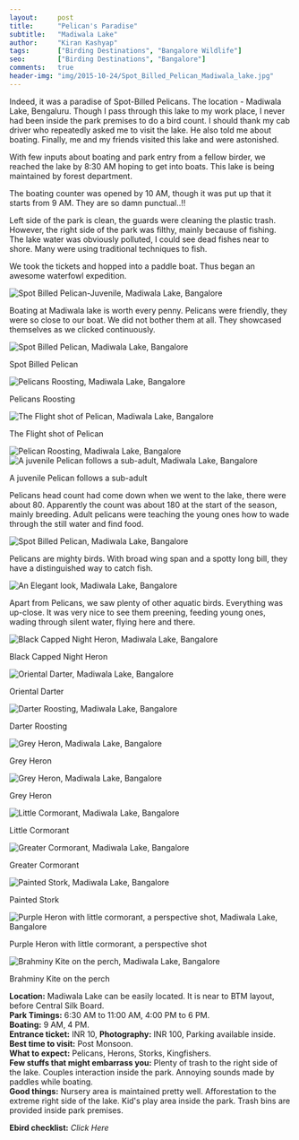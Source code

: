 ```yaml
---
layout:     post
title:      "Pelican's Paradise"
subtitle:   "Madiwala Lake"
author:     "Kiran Kashyap"
tags:       ["Birding Destinations", "Bangalore Wildlife"]
seo:		["Birding Destinations", "Bangalore"]
comments:   true
header-img: "img/2015-10-24/Spot_Billed_Pelican_Madiwala_lake.jpg"
---
```


<p>
Indeed, it was a paradise of Spot-Billed Pelicans. The location - <a href="{{ site.baseurl }}/tags/Bangalore Wildlife">Madiwala Lake, Bengaluru</a>. Though I pass through this lake to my work place, I never had been inside the park premises to do a bird count. I should thank my cab driver who repeatedly asked me to visit the lake. He also told me about boating. Finally, me and my friends visited this lake and were astonished.
</p>

<p>
With few inputs about boating and park entry from a fellow birder, we reached the lake by 8:30 AM hoping to get into boats. This lake is being maintained by forest department. 
</p>

<p>
The boating counter was opened by 10 AM, though it was put up that it starts from 9 AM. They are so damn punctual..!!
</p>

<p>
Left side of the park is clean, the guards were cleaning the plastic trash. However, the right side of the park was filthy, mainly because of fishing. The lake water was obviously polluted, I could see dead fishes near to shore. Many were using traditional techniques to fish. 
</p>

<p>
We took the tickets and hopped into a paddle boat. Thus began an awesome waterfowl expedition.
</p>

<img src="{{ site.baseurl }}/img/2015-10-24/Spot_Billed_Pelican_Madiwala_lake.jpg" alt="Spot Billed Pelican-Juvenile, Madiwala Lake, Bangalore">

<p>
Boating at Madiwala lake is worth every penny. Pelicans were friendly, they were so close to our boat. We did not bother them at all. They showcased themselves as we clicked continuously.
</p>

<img src="{{ site.baseurl }}/img/2015-10-24/Spot_Billed_Pelican_Madiwala_lake1.JPG" alt="Spot Billed Pelican, Madiwala Lake, Bangalore">

<p>
Spot Billed Pelican
</p>

<img src="{{ site.baseurl }}/img/2015-10-24/Pelican_Roosting_Madiwala_lake4.JPG" alt="Pelicans Roosting, Madiwala Lake, Bangalore">

<p>
Pelicans Roosting
</p>

<img src="{{ site.baseurl }}/img/2015-10-24/The_Flight_Madiwala_lake2.JPG" alt="The Flight shot of Pelican, Madiwala Lake, Bangalore">

<p>
The Flight shot of Pelican
</p>

<img src="{{ site.baseurl }}/img/2015-10-24/Pelican_Roosting_Peace_Madiwala_lake3.JPG" alt="Pelican Roosting, Madiwala Lake, Bangalore">

<img src="{{ site.baseurl }}/img/2015-10-24/Juv_Pelican_Madiwala_lake5.JPG" alt="A juvenile Pelican follows a sub-adult, Madiwala Lake, Bangalore">

<p>
A juvenile Pelican follows a sub-adult
</p>

<p>
Pelicans head count had come down when we went to the lake, there were about 80. Apparently the count was about 180 at the start of the season, mainly breeding. Adult pelicans were teaching the young ones how to wade through the still water and find food.
</p>

<img src="{{ site.baseurl }}/img/2015-10-24/Spot_Billed_Pelican_Madiwala_lake6.JPG" alt="Spot Billed Pelican, Madiwala Lake, Bangalore">

<p>
Pelicans are mighty birds. With broad wing span and a spotty long bill, they have a distinguished way to catch fish. 
</p>

<img src="{{ site.baseurl }}/img/2015-10-24/Pelican_ElegantLook_Madiwala_Lake7.JPG" alt="An Elegant look, Madiwala Lake, Bangalore">

<p>
Apart from Pelicans, we saw plenty of other aquatic birds. Everything was up-close. It was very nice to see them preening, feeding young ones, wading through silent water, flying here and there.
</p>

<img src="{{ site.baseurl }}/img/2015-10-24/Black_Capped_Night_Heron_Madiwala_Lake8.JPG" alt="Black Capped Night Heron, Madiwala Lake, Bangalore">

<p>
Black Capped Night Heron
</p>

<img src="{{ site.baseurl }}/img/2015-10-24/Oriental_Darter_Madiwala_Lake9.JPG" alt="Oriental Darter, Madiwala Lake, Bangalore">

<p>
Oriental Darter
</p>

<img src="{{ site.baseurl }}/img/2015-10-24/Darter_Roosting_Madiwala_Lake9.JPG" alt="Darter Roosting, Madiwala Lake, Bangalore">

<p>
Darter Roosting
</p>

<img src="{{ site.baseurl }}/img/2015-10-24/Grey_Heron__Madiwala_Lake10.JPG" alt="Grey Heron, Madiwala Lake, Bangalore">

<p>
Grey Heron
</p>

<img src="{{ site.baseurl }}/img/2015-10-24/Grey_Heron__Madiwala_Lake11.JPG" alt="Grey Heron, Madiwala Lake, Bangalore">

<p>
Grey Heron
</p>

<img src="{{ site.baseurl }}/img/2015-10-24/Little_Cormorant_Madiwala_Lake12.JPG" alt="Little Cormorant, Madiwala Lake, Bangalore">

<p>
Little Cormorant
</p>

<img src="{{ site.baseurl }}/img/2015-10-24/Greater_Cormorant_Madiwala_Lake13.JPG" alt="Greater Cormorant, Madiwala Lake, Bangalore">

<p>
Greater Cormorant
</p>

<img src="{{ site.baseurl }}/img/2015-10-24/Painted_Stork__Madiwala_Lake14.JPG" alt="Painted Stork, Madiwala Lake, Bangalore">

<p>
Painted Stork
</p>

<img src="{{ site.baseurl }}/img/2015-10-24/Purple_heron_Madiwala_Lake15.JPG" alt="Purple Heron with little cormorant, a perspective shot, Madiwala Lake, Bangalore">

<p>
Purple Heron with little cormorant, a perspective shot
</p>

<img src="{{ site.baseurl }}/img/2015-10-24/Brahminy_Kite_Madiwala_Lake16.JPG" alt="Brahminy Kite on the perch, Madiwala Lake, Bangalore">

<p>
Brahminy Kite on the perch
</p>

<strong>Location:</strong> Madiwala Lake can be easily located. It is near to BTM layout, before Central Silk Board.<br>
<strong>Park Timings:</strong> 6:30 AM to 11:00 AM, 4:00 PM to 6 PM.<br>
<strong>Boating:</strong> 9 AM, 4 PM.<br>
<strong>Entrance ticket:</strong> INR 10, <strong>Photography:</strong> INR 100, Parking available inside.<br>
<strong>Best time to visit:</strong> Post Monsoon.<br>
<strong>What to expect:</strong> Pelicans, Herons, Storks, Kingfishers.<br>
<strong>Few stuffs that might embarrass you:</strong> Plenty of trash to the right side of the lake. Couples interaction inside the park. Annoying sounds made by paddles while boating.<br>
<strong>Good things:</strong> Nursery area is maintained pretty well. Afforestation to the extreme right side of the lake. Kid's play area inside the park. Trash bins are provided inside park premises.<br>
<style type="text/css">a {text-decoration: none}</style>
<strong>Ebird checklist:</strong><a href=" http://ebird.org/ebird/view/checklist?subID=S21341492" target="_blank" style="text-decoration: none"><em> Click Here </em></a>